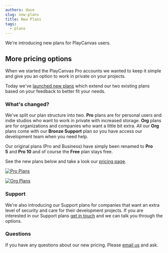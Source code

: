 ```yaml
---
authors: dave
slug: new-plans
title: New Plans
tags:
  - plans
---
```


We're introducing new plans for PlayCanvas users.

## More pricing options

When we started the PlayCanvas Pro accounts we wanted to keep it simple and give you an option to work in private on your projects.

Today we've [launched new plans](https://playcanvas.com/plans) which extend our two existing plans based on your feedback to better fit your needs.

### What's changed?

We've split our plan structure into two. **Pro** plans are for personal users and indie studios who want to work in private with increased storage. **Org** plans are for organizations and companies who want a little bit extra. All our **Org** plans come with our **Bronze Support** plan so you have access our development team when you need help.

Our original plans (Pro and Business) have simply been renamed to **Pro 5** and **Pro 10** and of course the **Free** plan stays free.

See the new plans below and take a look our [pricing page](https://playcanvas.com/plans).

[![Pro Plans](/img/plans-pro.jpg)](/img/plans-pro.jpg)

[![Org Plans](/img/plans-org.jpg)](/img/plans-org.jpg)

### Support

We're also introducing our Support plans for companies that want an extra level of security and care for their development projects. If you are interested in our Support plans [get in touch](mailto:sales@playcanvas.com) and we can talk you through the options.

### Questions

If you have any questions about our new pricing. Please [email us](mailto:support@playcanvas.com) and ask.
